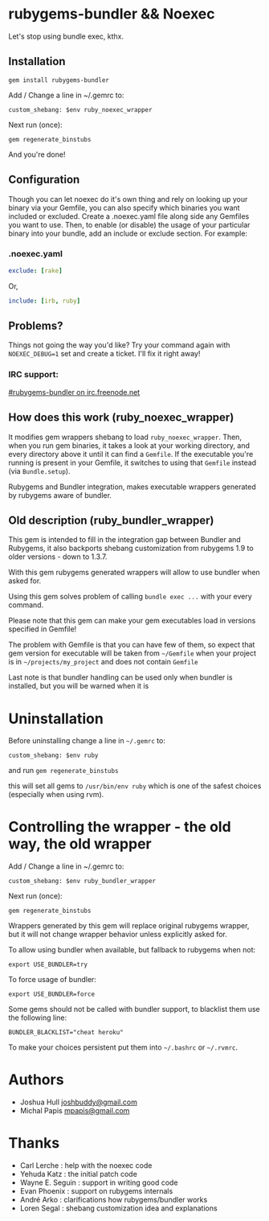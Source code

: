 # rubygems-bundler && Noexec

Let's stop using bundle exec, kthx.

## Installation

    gem install rubygems-bundler

Add / Change a line in ~/.gemrc to:

    custom_shebang: $env ruby_noexec_wrapper

Next run (once):

    gem regenerate_binstubs

And you're done!

## Configuration

Though you can let noexec do it's own thing and rely on looking up your binary via your Gemfile, 
you can also specify which binaries you want included or excluded. 
Create a .noexec.yaml file along side any Gemfiles you want to use. 
Then, to enable (or disable) the usage of your particular binary into your bundle, 
add an include or exclude section. For example:

### .noexec.yaml

```yml
exclude: [rake]
```
Or, 

```yml
include: [irb, ruby]
```

## Problems?

Things not going the way you'd like? Try your command again with 
`NOEXEC_DEBUG=1` set and create a ticket. I'll fix it right away!

### IRC support:

[#rubygems-bundler on irc.freenode.net](http://webchat.freenode.net/?channels=#rubygems-bundler)


## How does this work (ruby_noexec_wrapper)

It modifies gem wrappers shebang to load `ruby_noexec_wrapper`.
Then, when you run gem binaries, it takes a look at your working directory,
and every directory above it until it can find a `Gemfile`. 
If the executable you're running is present in your Gemfile, 
it switches to using that `Gemfile` instead (via `Bundle.setup`).

Rubygems and Bundler integration, makes executable wrappers
generated by rubygems aware of bundler.

## Old description (ruby_bundler_wrapper)

This gem is intended to fill in the integration gap between
Bundler and Rubygems, it also backports shebang customization
from rubygems 1.9 to older versions - down to 1.3.7.

With this gem rubygems generated wrappers will allow to
use bundler when asked for.

Using this gem solves problem of calling `bundle exec ...`
with your every command.

Please note that this gem can make your gem executables
load in versions specified in Gemfile!

The problem with Gemfile is that you can have few of them,
so expect that gem version for executable will be taken from
`~/Gemfile` when your project is in `~/projects/my_project`
and does not contain `Gemfile`

Last note is that bundler handling can be used only when bundler is
installed, but you will be warned when it is 

# Uninstallation

Before uninstalling change a line in `~/.gemrc` to:

    custom_shebang: $env ruby

and run `gem regenerate_binstubs`

this will set all gems to `/usr/bin/env ruby` which is one of the safest choices (especially when using rvm).

# Controlling the wrapper - the old way, the old wrapper

Add / Change a line in ~/.gemrc to:

    custom_shebang: $env ruby_bundler_wrapper

Next run (once):

    gem regenerate_binstubs

Wrappers generated by this gem will replace original rubygems wrapper,
but it will not change wrapper behavior unless explicitly asked for.

To allow using bundler when available, but fallback to rubygems when not:

    export USE_BUNDLER=try

To force usage of bundler:

    export USE_BUNDLER=force

Some gems should not be called with bundler support,
to blacklist them use the following line:

    BUNDLER_BLACKLIST="cheat heroku"

To make your choices persistent put them into `~/.bashrc` or `~/.rvmrc`.


# Authors

 - Joshua Hull <joshbuddy@gmail.com>
 - Michal Papis <mpapis@gmail.com>

# Thanks

 - Carl Lerche     : help with the noexec code
 - Yehuda Katz     : the initial patch code
 - Wayne E. Seguin : support in writing good code
 - Evan Phoenix    : support on rubygems internals
 - André Arko      : clarifications how rubygems/bundler works
 - Loren Segal     : shebang customization idea and explanations
